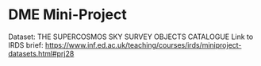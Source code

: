# DME Mini-Project

Dataset: THE SUPERCOSMOS SKY SURVEY OBJECTS CATALOGUE
Link to IRDS brief: https://www.inf.ed.ac.uk/teaching/courses/irds/miniproject-datasets.html#prj28
